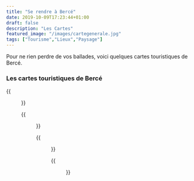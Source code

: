```yaml
---
title: "Se rendre à Bercé"
date: 2019-10-09T17:23:44+01:00
draft: false
description: "Les Cartes"
featured_image: "/images/cartegenerale.jpg"
tags: ["Tourisme","Lieux","Paysage"]
---
```


Pour ne rien perdre de vos ballades, voici quelques cartes 
touristiques de Bercé.

###  Les cartes touristiques de Bercé

  {{<figure src="/images/articles/cartedeberce.jpg" title="Pour rejoindre la forêt">}}
  
  
  {{<figure src="/images/articles/carte-touristique.jpg" title="Pour vous repérer en forêt">}}
  
  
  {{<figure src="/images/articles/planonf.jpg" title="Pour repérer les parcelles">}}
   

  {{<figure src="/images/articles/cartesentiers2019.jpg" title="La randonnée à fond">}}
